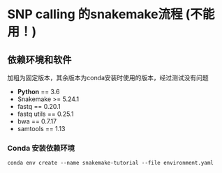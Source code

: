 # SNP calling 的snakemake流程 (不能用！)

## 依赖环境和软件

加粗为固定版本，其余版本为conda安装时使用的版本，经过测试没有问题

- **Python** == 3.6
- Snakemake >= 5.24.1
- fastq == 0.20.1
- fastq utils == 0.25.1
- bwa == 0.7.17
- samtools == 1.13

### Conda 安装依赖环境

```
conda env create --name snakemake-tutorial --file environment.yaml
```

### 
